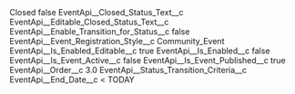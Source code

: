 <?xml version="1.0" encoding="UTF-8"?>
<CustomMetadata xmlns="http://soap.sforce.com/2006/04/metadata" xmlns:xsi="http://www.w3.org/2001/XMLSchema-instance" xmlns:xsd="http://www.w3.org/2001/XMLSchema">
    <label>Closed</label>
    <protected>false</protected>
    <values>
        <field>EventApi__Closed_Status_Text__c</field>
        <value xsi:nil="true"/>
    </values>
    <values>
        <field>EventApi__Editable_Closed_Status_Text__c</field>
        <value xsi:nil="true"/>
    </values>
    <values>
        <field>EventApi__Enable_Transition_for_Status__c</field>
        <value xsi:type="xsd:boolean">false</value>
    </values>
    <values>
        <field>EventApi__Event_Registration_Style__c</field>
        <value xsi:type="xsd:string">Community_Event</value>
    </values>
    <values>
        <field>EventApi__Is_Enabled_Editable__c</field>
        <value xsi:type="xsd:boolean">true</value>
    </values>
    <values>
        <field>EventApi__Is_Enabled__c</field>
        <value xsi:type="xsd:boolean">false</value>
    </values>
    <values>
        <field>EventApi__Is_Event_Active__c</field>
        <value xsi:type="xsd:boolean">false</value>
    </values>
    <values>
        <field>EventApi__Is_Event_Published__c</field>
        <value xsi:type="xsd:boolean">true</value>
    </values>
    <values>
        <field>EventApi__Order__c</field>
        <value xsi:type="xsd:double">3.0</value>
    </values>
    <values>
        <field>EventApi__Status_Transition_Criteria__c</field>
        <value xsi:type="xsd:string">EventApi__End_Date__c &lt; TODAY</value>
    </values>
</CustomMetadata>
